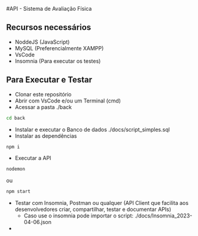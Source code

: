 #API - Sistema de Avaliação Física
## Recursos necessários
- NoddeJS (JavaScript)
- MySQL (Preferencialmente XAMPP)
- VsCode
- Insomnia (Para executar os testes)
## Para Executar e Testar
- Clonar este repositório
- Abrir com VsCode e/ou um Terminal (cmd)
- Acessar a pasta ./back
```cmd
cd back
```
- Instalar e executar o Banco de dados ./docs/script_simples.sql
- Instalar as dependências
```cmd
npm i
```
- Executar a API
```cmd
nodemon
```
ou
```cmd
npm start
```
- Testar com Insomnia, Postman ou qualquer (API Client que facilita aos desenvolvedores criar, compartilhar, testar e documentar APIs)
    - Caso use o insomnia pode importar o script:
    ./docs/Insomnia_2023-04-06.json
-   